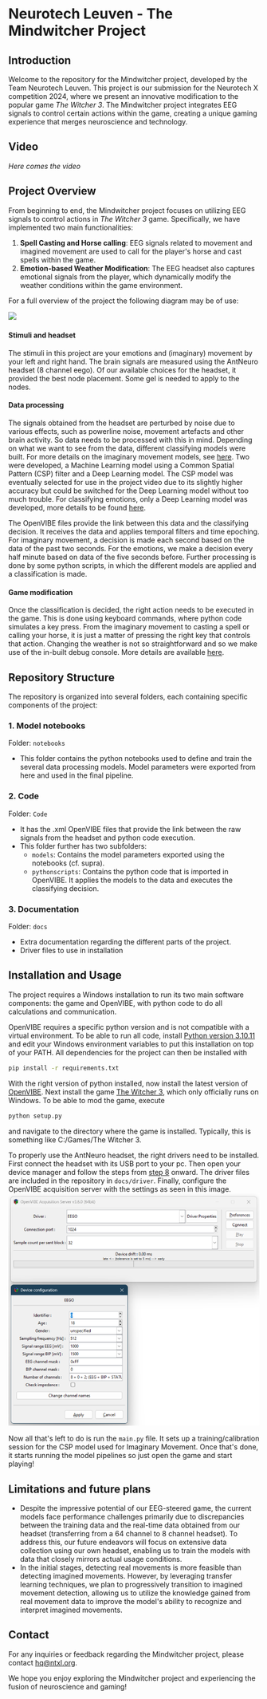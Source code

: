 # Neurotech Leuven - The Mindwitcher Project

## Introduction
Welcome to the repository for the Mindwitcher project, developed by the Team Neurotech Leuven. This project is our submission for the Neurotech X competition 2024, where we present an innovative modification to the popular game *The Witcher 3*. The Mindwitcher project integrates EEG signals to control certain actions within the game, creating a unique gaming experience that merges neuroscience and technology.

## Video
_Here comes the video_

## Project Overview
From beginning to end, the Mindwitcher project focuses on utilizing EEG signals to control actions in *The Witcher 3* game. Specifically, we have implemented two main functionalities:
1. **Spell Casting and Horse calling**: EEG signals related to movement and imagined movement are used to call for the player's horse and cast spells within the game.
2. **Emotion-based Weather Modification**: The EEG headset also captures emotional signals from the player, which dynamically modify the weather conditions within the game environment.

For a full overview of the project the following diagram may be of use:

![](docs/Overview.svg)

#### Stimuli and headset
The stimuli in this project are your emotions and (imaginary) movement by your left and right hand. The brain signals are measured using the AntNeuro headset (8 channel eego). Of our available choices for the headset, it provided the best node placement. Some gel is needed to apply to the nodes.

#### Data processing
The signals obtained from the headset are perturbed by noise due to various effects, such as powerline noise, movement artefacts and other brain activity. So data needs to be processed with this in mind. Depending on what we want to see from the data, different classifying models were built. For more details on the imaginary movement models, see [here](<docs/Imaginary Movement.md>). Two were developed, a Machine Learning model using a Common Spatial Pattern (CSP) filter and a Deep Learning model. The CSP model was eventually selected for use in the project video due to its slightly higher accuracy but could be switched for the Deep Learning model without too much trouble. For classifying emotions, only a Deep Learning model was developed, more details to be found [here](docs/Emotions.md).

The OpenVIBE files provide the link between this data and the classifying decision. It receives the data and applies temporal filters and time epoching. For imaginary movement, a decision is made each second based on the data of the past two seconds. For the emotions, we make a decision every half minute based on data of the five seconds before. Further processing is done by some python scripts, in which the different models are applied and a classification is made. 

#### Game modification
Once the classification is decided, the right action needs to be executed in the game. This is done using keyboard commands, where python code simulates a key press. From the imaginary movement to casting a spell or calling your horse, it is just a matter of pressing the right key that controls that action. Changing the weather is not so straightforward and so we make use of the in-built debug console. More details are available [here](<docs/Game modification.md>).

## Repository Structure
The repository is organized into several folders, each containing specific components of the project:

### 1. Model notebooks
Folder: `notebooks`
- This folder contains the python notebooks used to define and train the several data processing models. Model parameters were exported from here and used in the final pipeline.

### 2. Code
Folder: `Code`
- It has the .xml OpenVIBE files that provide the link between the raw signals from the headset and python code execution. 
- This folder further has two subfolders:
  - `models`: Contains the model parameters exported using the notebooks (cf. supra).
  - `pythonscripts`: Contains the python code that is imported in OpenVIBE. It applies the models to the data and executes the classifying decision. 

### 3. Documentation
Folder: `docs`
- Extra documentation regarding the different parts of the project. 
- Driver files to use in installation

## Installation and Usage
The project requires a Windows installation to run its two main software components: the game and OpenVIBE, with python code to do all calculations and communication. 

OpenVIBE requires a specific python version and is not compatible with a virtual environment. To be able to run all code, install [Python version 3.10.11](https://www.python.org/downloads/release/python-31011/) and edit your Windows environment variables to put this installation on top of your PATH. All dependencies for the project can then be installed with
```bash
pip install -r requirements.txt
```

With the right version of python installed, now install the latest version of [OpenVIBE](https://openvibe.inria.fr). Next install the game [The Witcher 3](https://www.thewitcher.com/pl/en/witcher3), which only officially runs on Windows. To be able to mod the game, execute
```bash
python setup.py
```
and navigate to the directory where the game is installed. Typically, this is something like C:/Games/The Witcher 3.

To properly use the AntNeuro headset, the right drivers need to be installed. First connect the headset with its USB port to your pc. Then open your device manager and follow the steps from [step 8](https://www.wikihow.com/Copy-Drivers-from-One-Computer-to-Another-on-PC-or-Mac) onward. The driver files are included in the repository in `docs/driver`. Finally, configure the OpenVIBE acquisition server with the settings as seen in this image. 
<img src="docs/OpenVIBE Acquisition Server setup.png" width="600">

Now all that's left to do is run the `main.py` file. It sets up a training/calibration session for the CSP model used for Imaginary Movement. Once that's done, it starts running the model pipelines so just open the game and start playing!

## Limitations and future plans
- Despite the impressive potential of our EEG-steered game, the current models face performance challenges primarily due to discrepancies between the training data and the real-time data obtained from our headset (transferring from a 64 channel to 8 channel headset). To address this, our future endeavors will focus on extensive data collection using our own headset, enabling us to train the models with data that closely mirrors actual usage conditions.
- In the initial stages, detecting real movements is more feasible than detecting imagined movements. However, by leveraging transfer learning techniques, we plan to progressively transition to imagined movement detection, allowing us to utilize the knowledge gained from real movement data to improve the model's ability to recognize and interpret imagined movements. 

## Contact
For any inquiries or feedback regarding the Mindwitcher project, please contact hq@ntxl.org.

We hope you enjoy exploring the Mindwitcher project and experiencing the fusion of neuroscience and gaming!
